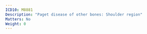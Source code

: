 ```yaml
---
ICD10: M8881
Description: "Paget disease of other bones: Shoulder region"
Matters: No
Weight: 0
---
```

